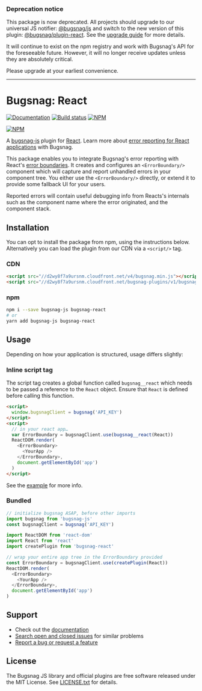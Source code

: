 ### Deprecation notice

This package is now deprecated. All projects should upgrade to our universal JS notifier: [@bugsnag/js](https://github.com/bugsnag/bugsnag-js) and switch to the new version of this plugin:  [@bugsnag/plugin-react](https://github.com/bugsnag/bugsnag-js/blob/master/packages/plugin-react). See the [upgrade guide]( https://github.com/bugsnag/bugsnag-js/blob/master/UPGRADING.md) for more details.

It will continue to exist on the npm registry and work with Bugsnag's API for the foreseeable future. However, it will no longer receive updates unless they are absolutely critical.

Please upgrade at your earliest convenience.

---

# Bugsnag: React

[![Documentation](https://img.shields.io/badge/docs-v1-green.svg)](https://docs.bugsnag.com/platforms/browsers/react/)
[![Build status](https://travis-ci.org/bugsnag/bugsnag-react.svg?branch=master)](https://travis-ci.org/bugsnag/bugsnag-react)
[![NPM](https://img.shields.io/npm/v/bugsnag-react.svg)](https://npmjs.org/package/bugsnag-react)

[![NPM](https://nodei.co/npm/bugsnag-react.png?compact=true)](https://npmjs.org/package/bugsnag-react)

A [bugsnag-js](https://github.com/bugsnag/bugsnag-js) plugin for [React](https://reactjs.org/). Learn more about [error reporting for React applications](https://www.bugsnag.com/platforms/react-error-reporting/) with Bugsnag.

This package enables you to integrate Bugsnag's error reporting with React's [error boundaries](https://blog.bugsnag.com/react-16-error-handling/). It creates and configures an `<ErrorBoundary/>` component which will capture and report unhandled errors in your component tree. You either use the `<ErrorBoundary/>` directly, or extend it to provide some fallback UI for your users.

Reported errors will contain useful debugging info from Reacts's internals such as the component name where the error originated, and the component stack.

## Installation

You can opt to install the package from npm, using the instructions below. Alternatively you can load the plugin from our CDN via a `<script/>` tag.

### CDN

```html
<script src="//d2wy8f7a9ursnm.cloudfront.net/v4/bugsnag.min.js"></script>
<script src="//d2wy8f7a9ursnm.cloudfront.net/bugsnag-plugins/v1/bugsnag-react.min.js"></script>
```

### npm

```sh
npm i --save bugsnag-js bugsnag-react
# or
yarn add bugsnag-js bugsnag-react
```

## Usage

Depending on how your application is structured, usage differs slightly:

### Inline script tag

The script tag creates a global function called `bugsnag__react` which needs to be passed a reference to the `React` object. Ensure that `React` is defined before calling this function.

```html
<script>
  window.bugsnagClient = bugsnag('API_KEY')
</script>
<script>
  // in your react app…
  var ErrorBoundary = bugsnagClient.use(bugsnag__react(React))
  ReactDOM.render(
    <ErrorBoundary>
      <YourApp />
    </ErrorBoundary>,
    document.getElementById('app')
  )
</script>
```

See the [example](example) for more info.

### Bundled

```js
// initialize bugsnag ASAP, before other imports
import bugsnag from 'bugsnag-js'
const bugsnagClient = bugsnag('API_KEY')

import ReactDOM from 'react-dom'
import React from 'react'
import createPlugin from 'bugsnag-react'

// wrap your entire app tree in the ErrorBoundary provided
const ErrorBoundary = bugsnagClient.use(createPlugin(React))
ReactDOM.render(
  <ErrorBoundary>
    <YourApp />
  </ErrorBoundary>,
  document.getElementById('app')
)
```

## Support

* Check out the [documentation](https://docs.bugsnag.com/platforms/browsers/)
* [Search open and closed issues](https://github.com/bugsnag/bugsnag-react/issues?q=is%3Aissue) for similar problems
* [Report a bug or request a feature](https://github.com/bugsnag/bugsnag-react/issues/new)

## License

The Bugsnag JS library and official plugins are free software released under the MIT License. See [LICENSE.txt](LICENSE.txt) for details.
